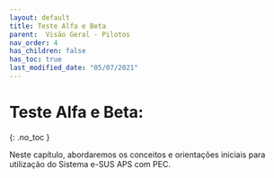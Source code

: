 ```yaml
---
layout: default
title: Teste Alfa e Beta
parent:  Visão Geral - Pilotos
nav_order: 4
has_children: false
has_toc: true
last_modified_date: "05/07/2021"
---
```


# Teste Alfa e Beta:
{: .no_toc }

Neste capítulo, abordaremos os conceitos e orientações iniciais para utilização do Sistema e-SUS APS com PEC.

